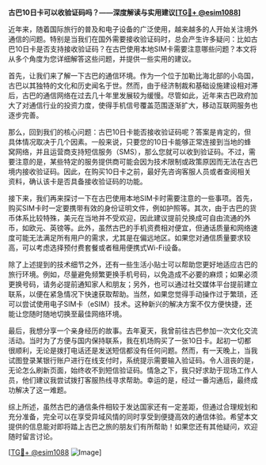 **古巴10日卡可以收验证码吗？——深度解读与实用建议[[TG💪+ @esim1088](https://t.me/s/esim1088)]**

近年来，随着国际旅行的普及和电子设备的广泛使用，越来越多的人开始关注境外通信的问题。特别是当我们在国外需要接收验证码时，总会产生许多疑问：比如古巴10日卡是否支持接收验证码？在古巴使用本地SIM卡需要注意哪些问题？本文将从多个角度为您详细解答这些问题，并提供一些实用的建议。

首先，让我们来了解一下古巴的通信环境。作为一个位于加勒比海北部的小岛国，古巴以其独特的文化和历史闻名于世。然而，由于经济制裁和基础设施建设相对滞后，古巴的通信网络在过去几十年里发展较为缓慢。尽管如此，近年来古巴政府加大了对通信行业的投资力度，使得手机信号覆盖范围逐渐扩大，移动互联网服务也逐步完善。

那么，回到我们的核心问题：古巴10日卡能否接收验证码呢？答案是肯定的，但具体情况取决于几个因素。一般来说，只要您的10日卡能够正常连接到当地的蜂窝网络，并且运营商支持短信服务（SMS），那么您就可以收到验证码。不过，需要注意的是，某些特定的服务提供商可能会因为技术限制或政策原因而无法在古巴境内接收验证码。因此，在购买10日卡之前，最好先咨询客服人员或者查阅相关资料，确认该卡是否具备接收验证码的功能。

接下来，我们再来探讨一下在古巴使用本地SIM卡时需要注意的一些事项。首先，购买SIM卡时一定要携带有效的身份证明文件，例如护照等。其次，由于古巴的货币体系比较特殊，美元在当地并不受欢迎，因此建议提前兑换成可自由流通的外币，如欧元、英镑等。此外，虽然古巴的手机资费相对便宜，但通话质量和网络速度可能无法满足所有用户的需求，尤其是在偏远地区。如果您对通信质量要求较高，可以考虑选择预付费套餐或者租用便携式Wi-Fi设备。

除了上述提到的技术细节之外，还有一些生活小贴士可以帮助您更好地适应古巴的旅行环境。例如，尽量避免频繁更换手机号码，以免造成不必要的麻烦；如果必须更换号码，请务必提前通知家人和朋友；另外，也可以通过社交媒体平台提前建立联系，以便在紧急情况下快速获取帮助。当然，如果您觉得手动操作过于繁琐，还可以尝试使用电子SIM卡（eSIM）技术。这种新兴的解决方案不仅方便快捷，还能让您随时随地切换至最佳网络环境。

最后，我想分享一个亲身经历的故事。去年夏天，我曾前往古巴参加一次文化交流活动。当时为了方便与国内保持联系，我在机场购买了一张10日卡。起初一切都很顺利，无论是拨打电话还是发送短信都没有任何问题。然而，有一天晚上，当我试图登录某银行账户进行在线支付时，系统提示需要输入验证码。令人沮丧的是，无论怎么刷新页面，始终收不到短信验证码。情急之下，我只好求助于现场工作人员，他们建议我尝试拨打客服热线寻求帮助。幸运的是，经过一番沟通后，最终成功解决了这一难题。

综上所述，虽然古巴的通信条件相较于发达国家还有一定差距，但通过合理规划和充分准备，完全可以在享受异域风情的同时享受到便捷高效的通信体验。希望本文提供的信息能对即将踏上古巴之旅的朋友们有所帮助！如果您还有其他疑问，欢迎随时留言讨论。

[[TG💪+ @esim1088](https://t.me/s/esim1088) ![Image](https://i.postimg.cc/4NQfJmqS/Snipaste-2025-05-13-00-14-12.png)]